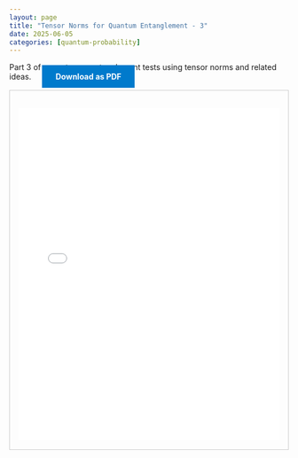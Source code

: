 ```yaml
---
layout: page
title: "Tensor Norms for Quantum Entanglement - 3"
date: 2025-06-05
categories: [quantum-probability]
---
```


Part 3 of my notes on entanglement tests using tensor norms and related ideas.
<a href="{{ '/assets/pdf/tensor-norms-quantum-entanglement-3.pdf' | relative_url }}?download=pdf" download class="btn download-btn" style="background:#007acc; color:#fff; padding:0.75rem 1.5rem; text-decoration:none; font-weight:bold; margin-left:1rem;">Download as PDF</a>

<!--more-->

  <div class="note-box" style="border:1px solid #ccc; padding:1rem; margin-top:1rem;">
      <iframe src="{{ '/assets/html/tensor-norms-quantum-entanglement-3.html' | relative_url }}" width="100%" height="600px" style="border:none; margin-top:1rem;" loading="lazy"></iframe>
  </div>